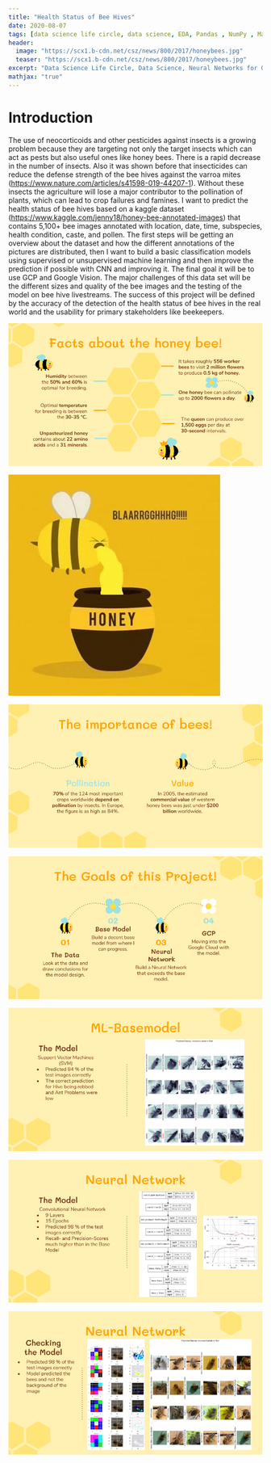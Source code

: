 ```yaml
---
title: "Health Status of Bee Hives"
date: 2020-08-07
tags: [data science life circle, data science, EDA, Pandas , NumPy , Matplotlib , Seaborn , sklearn, CNN, GCP]
header:
  image: "https://scx1.b-cdn.net/csz/news/800/2017/honeybees.jpg"
  teaser: "https://scx1.b-cdn.net/csz/news/800/2017/honeybees.jpg"
excerpt: "Data Science Life Circle, Data Science, Neural Networks for Good"
mathjax: "true"
---
```


# Introduction

The use of neocorticoids and other pesticides against insects is a growing problem because they are targeting not only the target insects which can act as pests but also useful ones like honey bees. There is a rapid decrease in the number of insects. Also it was shown before that insecticides can reduce the defense strength of the bee hives against the varroa mites (https://www.nature.com/articles/s41598-019-44207-1). Without these insects the agriculture will lose a major contributor to the pollination of plants, which can lead to crop failures and famines.
I want to predict the health status of bee hives based on a kaggle dataset (https://www.kaggle.com/jenny18/honey-bee-annotated-images) that contains 5,100+ bee images annotated with location, date, time, subspecies, health condition, caste, and pollen. 
The first steps will be getting an overview about the dataset and how the different annotations of the pictures are distributed, then I want to build a basic classification models using supervised or unsupervised machine learning and then improve the prediction if possible with CNN and improving it. The final goal it will be to use GCP and Google Vision. The major challenges of this data set will be the different sizes and quality of the bee images and the testing of the model on bee hive livestreams.
The success of this project will be defined by the accuracy of the detection of the health status of bee hives in the real world and the usability for primary stakeholders like beekeepers. 


![Alt Text](/images/2020-08-07-Health_Status_of_Bee_Hives/Facts.png)

![Alt Text](/images/2020-08-07-Health_Status_of_Bee_Hives/WhiteSoftGroundbeetle-small.gif)

![Alt Text](/images/2020-08-07-Health_Status_of_Bee_Hives/Importance.png)

![Alt Text](/images/2020-08-07-Health_Status_of_Bee_Hives/Goals.png)

![Alt Text](/images/2020-08-07-Health_Status_of_Bee_Hives/BaseModel.png)

![Alt Text](/images/2020-08-07-Health_Status_of_Bee_Hives/NN.png)

![Alt Text](/images/2020-08-07-Health_Status_of_Bee_Hives/NN2.png)






